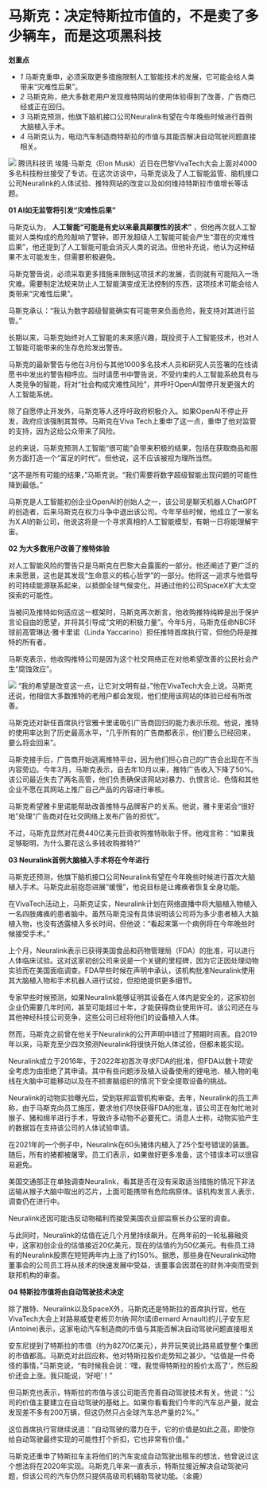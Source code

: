 

# 马斯克：决定特斯拉市值的，不是卖了多少辆车，而是这项黑科技

**划重点**

  * _1_ 马斯克重申，必须采取更多措施限制人工智能技术的发展，它可能会给人类带来“灾难性后果”。
  * _2_ 马斯克称，绝大多数老用户发现推特网站的使用体验得到了改善，广告商已经或正在回归。
  * _3_ 马斯克预测，他旗下脑机接口公司Neuralink有望在今年晚些时候进行首例大脑植入手术。
  * _4_ 马斯克认为，电动汽车制造商特斯拉的市值与其能否解决自动驾驶问题直接相关。

![](https://inews.gtimg.com/news_bt/OBKQ0ai6HRMPXYq7XKCWIDyC-ZPGyqhoY-LDN4e7doW5UAA/1000)
腾讯科技讯 埃隆·马斯克（Elon
Musk）近日在巴黎VivaTech大会上面对4000多名科技粉丝接受了专访。在这次访谈中，马斯克谈及了人工智能监管、脑机接口公司Neuralink的人体试验、推特网站的改变以及如何维持特斯拉市值增长等话题。

**01 AI如无监管将引发“灾难性后果”**

马斯克认为， **人工智能“可能是有史以来最具颠覆性的技术”**
，但他再次就人工智能对人类构成的危险敲响了警钟，即开发超级人工智能可能会产生“潜在的灾难性后果”，他还提到了人工智能可能会消灭人类的说法。但他补充说，他认为这种结果不太可能发生，但需要积极避免。

马斯克警告说，必须采取更多措施来限制这项技术的发展，否则就有可能陷入一场灾难。需要制定法规来防止人工智能演变成无法控制的东西，这项技术可能会给人类带来“灾难性后果”。

马斯克承认：“我认为数字超级智能确实有可能带来负面危险，我支持对其进行监管。”

长期以来，马斯克始终对人工智能的未来感兴趣，既投资于人工智能技术，也对人工智能可能带来的生存危险发出警告。

马斯克的最新警告与他在3月份与其他1000多名技术人员和研究人员签署的在线请愿书中发出的警告相呼应。当时请愿书中警告说，不受约束的人工智能系统具有与人类竞争的智能，将对“社会构成灾难性风险”，并呼吁OpenAI暂停开发更强大的人工智能系统。

除了自愿停止开发外，马斯克等人还呼吁政府积极介入。如果OpenAI不停止开发，政府应该强制其暂停。马斯克在Viva
Tech上重申了这一点，重申了他对监管的支持，因为这给公众带来了风险。

总的来说，马斯克预测人工智能“很可能”会带来积极的结果，包括在获取商品和服务方面打造一个“富足的时代”。但他说，这不应该被视为理所当然。

“这不是所有可能的结果，”马斯克说。“我们需要将数字超级智能出现问题的可能性降到最低。”

马斯克是人工智能初创企业OpenAI的创始人之一，该公司是聊天机器人ChatGPT的创造者，后来马斯克在权力斗争中退出该公司。今年早些时候，他成立了一家名为X.AI的新公司，他说这将是一个寻求真相的人工智能模型，有朝一日将能理解宇宙。

**02 为大多数用户改善了推特体验**

对人工智能风险的警告只是马斯克在巴黎大会露面的一部分。他还阐述了更广泛的未来愿景，这也是其发现“生命意义的核心哲学”的一部分。他将这一追求与他倡导的可持续能源联系起来，以抵御全球气候变化，并通过他的公司SpaceX扩大太空探索的可能性。

当被问及推特如何适应这一框架时，马斯克再次断言，他收购推特纯粹是出于保护言论自由的愿望，并将其引导成“文明的积极力量”。今年5月，马斯克任命NBC环球前高管琳达·雅卡里诺（Linda
Yaccarino）担任推特首席执行官，但他仍将是推特的所有者。

马斯克表示，他收购推特公司是因为这个社交网络正在对他希望改善的公民社会产生“腐蚀效应”。

![](https://inews.gtimg.com/news_bt/OUB6HOdbH0qh7C7JF4VuPeVPcy0mFwFaLmvt92kaZJhgUAA/1000)
“我的希望是改变这一点，让它对文明有益，”他在VivaTech大会上说。马斯克还说，他相信大多数推特的老用户都会发现，他们使用该网站的体验已经有所改善。

马斯克还对新任首席执行官雅卡里诺吸引广告商回归的能力表示乐观。他说，推特的使用率达到了历史最高水平，“几乎所有的广告商都表示，他们要么已经回来，要么将会回来”。

马斯克接手后，广告商开始逃离推特平台，因为他们担心自己的广告会出现在不当内容旁边。今年3月，马斯克表示，自去年10月以来，推特广告收入下降了50%。该公司最近失去了两名高管，他们负责确保该网站对暴力、仇恨言论、色情和其他企业不愿在其网站上推广自己产品的内容进行审核。

马斯克希望雅卡里诺能帮助改善推特与品牌客户的关系。他说，雅卡里诺会“很好地”处理“广告商对在社交网络上发布广告的担忧”。

不过，马斯克显然对花费440亿美元巨资收购推特耿耿于怀。他戏言称：“如果我足够聪明，为什么要花这么多钱收购推特?”

**03 Neuralink首例大脑植入手术将在今年进行**

马斯克还预测，他旗下脑机接口公司Neuralink有望在今年晚些时候进行首次大脑植入手术。马斯克此前抱怨进展“缓慢”，他说目标是让瘫痪者恢复全身功能。

在VivaTech活动上，马斯克证实，Neuralink计划在网络直播中将大脑植入物植入一名四肢瘫痪的患者脑中。虽然马斯克没有具体说明该公司将为多少患者植入大脑植入物，也没有透露植入多长时间，但他说：“看起来第一个病例将在今年晚些时候接受手术。”

上个月，Neuralink表示已获得美国食品和药物管理局（FDA）的批准，可以进行人体临床试验。这对这家初创公司来说是一个关键的里程碑，因为它正因处理动物实验而在美国面临调查。FDA早些时候在声明中承认，该机构批准Neuralink使用其大脑植入物和手术机器人进行试验，但拒绝提供更多细节。

专家早些时候预测，如果Neuralink能够证明其设备在人体内是安全的，这家初创企业仍需要几年时间，甚至可能超过十年，才能获得商业使用许可。该公司还在与其他神经科技公司竞争，这些公司已经将他们的设备植入人体。

然而，马斯克之前曾在他关于Neuralink的公开声明中错过了预期时间表。自2019年以来，马斯克至少四次预测Neuralink将很快开始人体试验，但都未能实现。

Neuralink成立于2016年，于2022年初首次寻求FDA的批准，但FDA以数十项安全考虑为由拒绝了其申请。其中有些问题涉及植入设备使用的锂电池、植入物的电线在大脑中可能移动以及在不损害脑组织的情况下安全提取设备的挑战。

Neuralink的动物实验曝光后，受到联邦监管机构审查。去年，Neuralink的员工声称，由于马斯克向员工施压，要求他们尽快获得FDA的批准，该公司正在匆忙地对猴子、猪和绵羊进行手术，导致许多动物不必要死亡。消息人士称，动物实验产生的数据旨在支持该公司的人体试验申请。

在2021年的一个例子中，Neuralink在60头猪体内植入了25个型号错误的装置。随后，所有的猪都被屠宰。员工们表示，如果做好更多准备，这个错误本可以很容易避免。

美国交通部正在单独调查Neuralink，看其是否在没有采取适当措施的情况下非法运输从猴子大脑中取出的芯片，上面可能携带有危险病原体。该机构发言人表示，调查仍在进行中。

Neuralink还因可能违反动物福利而接受美国农业部监察长办公室的调查。

与此同时，Neuralink的估值在近几个月里持续飙升。在两年前的一轮私募融资中，这家初创企业的估值接近20亿美元，现在的估值约为50亿美元。有些员工持有的Neuralink股票在短短两年内上涨了约150%。据悉，那些身在Neuralink动物董事会的公司员工将从技术的快速发展中受益，该董事会因潜在的财务冲突而受到联邦机构的审查。

**04 特斯拉市值将由自动驾驶技术决定**

除了推特、Neuralink以及SpaceX外，马斯克还是特斯拉的首席执行官。他在VivaTech大会上对路易威登老板贝尔纳·阿尔诺(Bernard
Arnault)的儿子安东尼(Antoine)表示，这家电动汽车制造商的市值与其能否解决自动驾驶问题直接相关

安东尼提到了特斯拉的市值（约为8270亿美元），并开玩笑说比路易威登整个集团的市值都高。马斯克对此回应称，他对特斯拉股价走势知之甚少。“估值是一件奇怪的事情，”马斯克说，“有时候我会说：‘嘿，我觉得特斯拉的股价太高了’，然后股价还会上涨。我只能说，‘好吧’！”

但马斯克也表示，特斯拉的市值与该公司能否完善自动驾驶技术有关。他说：“公司的价值主要建立在自动驾驶的基础上。如果你看看我们今年的汽车总产量，就会发现差不多有200万辆，但这仍然只占全球汽车总产量的2%。”

这位首席执行官继续说道：“自动驾驶的潜力在于，它的价值是如此之高，即使你给自动驾驶最终实现的可能性打个折扣，它也非常有价值。”

马斯克还重申了特斯拉车主将他们的汽车变成自动驾驶出租车的想法，他曾说过这个想法将在2020年实现。马斯克几年来一直表示，特斯拉接近解决自动驾驶问题，但该公司的汽车仍然只提供高级司机辅助驾驶功能。（金鹿）

